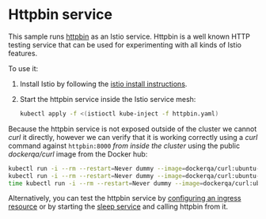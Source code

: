 # Httpbin service

This sample runs [httpbin](https://httpbin.org) as an Istio service. 
Httpbin is a well known HTTP testing service that can be used for experimenting
with all kinds of Istio features.

To use it:

1. Install Istio by following the [istio install instructions](https://istio.io/docs/setup/kubernetes/quick-start.html).

2. Start the httpbin service inside the Istio service mesh:

   ```bash
   kubectl apply -f <(istioctl kube-inject -f httpbin.yaml)
   ```
 
Because the httpbin service is not exposed outside of the cluster
we cannot _curl_ it directly, however we can verify that it is working correctly using
a _curl_ command against `httpbin:8000` *from inside the cluster* using the public _dockerqa/curl_
image from the Docker hub:

```bash
kubectl run -i --rm --restart=Never dummy --image=dockerqa/curl:ubuntu-trusty --command -- curl --silent httpbin:8000/html
kubectl run -i --rm --restart=Never dummy --image=dockerqa/curl:ubuntu-trusty --command -- curl --silent httpbin:8000/status/500
time kubectl run -i --rm --restart=Never dummy --image=dockerqa/curl:ubuntu-trusty --command -- curl --silent httpbin:8000/delay/5
```

Alternatively, you can test the httpbin service by
[configuring an ingress resource](https://istio.io/docs/tasks/traffic-management/ingress.html) or
by starting the [sleep service](../sleep) and calling httpbin from it.
